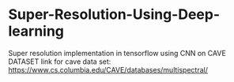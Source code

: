 # Super-Resolution-Using-Deep-learning
Super resolution implementation in tensorflow using CNN on CAVE DATASET
link for cave data set: https://www.cs.columbia.edu/CAVE/databases/multispectral/
